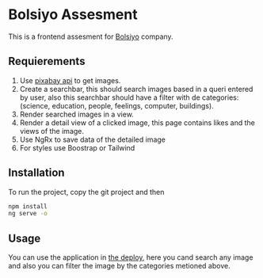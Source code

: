 # Bolsiyo Assesment

This is a frontend assesment for [Bolsiyo](https://www.bolsiyo.app/) company.

## Requierements
1. Use [pixabay api](https://pixabay.com/) to get images.
2. Create a searchbar, this should search images based in a queri entered by user, also this searchbar should have a filter with de categories: (science, education, people, feelings, computer, buildings).
3. Render searched images in a view.
3. Render a detail view of a clicked image, this page contains likes and the views of the image.
4. Use NgRx to save data of the detailed image
5. For styles use Boostrap or Tailwind

## Installation

To run the project, copy the git project and then

```bash
npm install
ng serve -o
```

## Usage

You can use the application in [the deploy](netlify.app/bolsiyo), here you cand search any image and also you can filter the image by the categories metioned above.